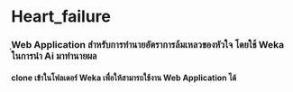 # Heart_failure
<h3> ฺWeb Application สำหรับการทำนายอัตราการล้มเหลวของหัวใจ โดยใช้ Weka ในการนำ Ai มาทำนายผล </h3>
<h4> clone เข้าในโฟลเดอร์ Weka เพื่อให้สามารถใช้งาน Web Application ได้ </h4>
